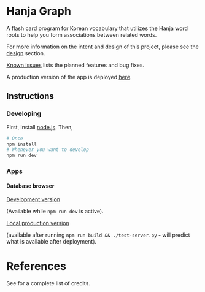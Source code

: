 # Hanja Graph
A flash card program for Korean vocabulary that utilizes the Hanja word roots
to help you form associations between related words.

For more information on the intent and design of this project, please see the
[design](design/README.md) section.

[Known issues](known-issues.md) lists the planned features and bug fixes.

A production version of the app is deployed [here](https://hanja-graph.github.io/hanja-graph/index.html).

## Instructions
### Developing
First, install [node.js](https://nodejs.org/en/download/). Then,
```bash
# Once
npm install
# Whenever you want to develop
npm run dev
```
### Apps
#### Database browser
[Development version](https://localhost:3000/index.html)

(Available while `npm run dev` is active).

[Local production version](https://localhost:3001/index.html)

(available after running `npm run build && ./test-server.py` - will predict what is available after deployment).

# References
See [](https://hanja-graph.github.io/hanja-graph/index.html/#/about) for a complete list of credits.
